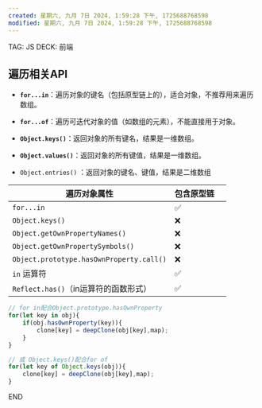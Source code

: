 ```yaml
---
created: 星期六, 九月 7日 2024, 1:59:28 下午, 1725688768598
modified: 星期六, 九月 7日 2024, 1:59:28 下午, 1725688768598
---
```


TAG: JS
DECK: 前端

## 遍历相关API

- **`for...in`**：遍历对象的键名（包括原型链上的），适合对象，不推荐用来遍历数组。
- **`for...of`**：遍历可迭代对象的值（如数组的元素），不能直接用于对象。
	
- **`Object.keys()`**：返回对象的所有键名，结果是一维数组。
- **`Object.values()`**：返回对象的所有键值，结果是一维数组。
	
- `Object.entries()` ：返回对象的键名、键值，结果是二维数组

| 遍历对象**属性**                               | 包含原型链 |     |
| ---------------------------------------- | ----- | --- |
| `for...in`                               | ✅     |     |
| `Object.keys()`                          | ❌     |     |
| `Object.getOwnPropertyNames()`           | ❌     |     |
| `Object.getOwnPropertySymbols()`         | ❌     |     |
| `Object.prototype.hasOwnProperty.call()` | ❌     |     |
| `in` 运算符                                 | ✅     |     |
| `Reflect.has()`（in运算符的函数形式）              | ✅     |     |



```js
// for in配合Object.prototype.hasOwnProperty
for(let key in obj){
	if(obj.hasOwnProperty(key)){
		clone[key] = deepClone(obj[key],map);
	}
}

// 或 Object.keys()配合for of
for(let key of Object.keys(obj)){
	clone[key] = deepClone(obj[key],map);
}
```

END
<!--ID: 1726849882578-->
